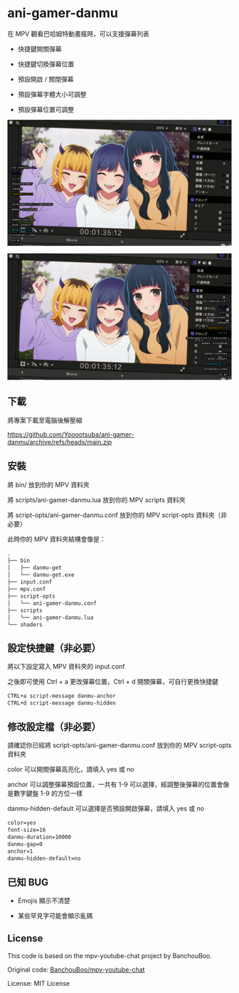 #  ani-gamer-danmu

在 MPV 觀看巴哈姆特動畫瘋時，可以支援彈幕列表

* 快捷鍵開關彈幕

* 快捷鍵切換彈幕位置

* 預設開啟 / 關閉彈幕

* 預設彈幕字體大小可調整

* 預設彈幕位置可調整

![](https://github.com/Yooootsuba/ani-gamer-danmu/blob/main/imgs/demo1.png)

![](https://github.com/Yooootsuba/ani-gamer-danmu/blob/main/imgs/demo2.png)


## 下載

將專案下載至電腦後解壓縮

https://github.com/Yooootsuba/ani-gamer-danmu/archive/refs/heads/main.zip

## 安裝

將 bin/ 放到你的 MPV 資料夾

將 scripts/ani-gamer-danmu.lua 放到你的 MPV scripts 資料夾

將 script-opts/ani-gamer-danmu.conf 放到你的 MPV script-opts 資料夾（非必要）

此時你的 MPV 資料夾結構會像是：

```
.
├── bin
│   ├── danmu-get
│   └── danmu-get.exe
├── input.conf
├── mpv.conf
├── script-opts
│   └── ani-gamer-danmu.conf
├── scripts
│   └── ani-gamer-danmu.lua
└── shaders
```

## 設定快捷鍵（非必要）

將以下設定寫入 MPV 資料夾的 input.conf

之後即可使用 Ctrl + a 更改彈幕位置，Ctrl + d 開關彈幕，可自行更換快捷鍵

```
CTRL+a script-message danmu-anchor
CTRL+d script-message danmu-hidden
```

## 修改設定檔（非必要）

請確認你已經將 script-opts/ani-gamer-danmu.conf 放到你的 MPV script-opts 資料夾

color 可以開關彈幕高亮化，請填入 yes 或 no

anchor 可以調整彈幕預設位置，一共有 1-9 可以選擇，經調整後彈幕的位置會像是數字鍵盤 1-9 的方位一樣

danmu-hidden-default 可以選擇是否預設開啟彈幕，請填入 yes 或 no

```
color=yes
font-size=16
danmu-duration=10000
danmu-gap=0
anchor=1
danmu-hidden-default=no
```

## 已知 BUG

* Emojis 顯示不清楚

* 某些罕見字可能會顯示亂碼

## License

This code is based on the mpv-youtube-chat project by BanchouBoo.

Original code: [BanchouBoo/mpv-youtube-chat](https://github.com/BanchouBoo/mpv-youtube-chat)

License: MIT License
